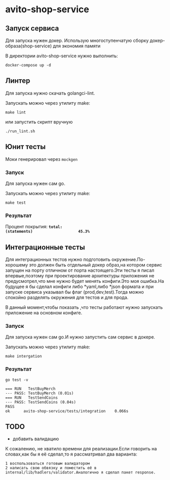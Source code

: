 # avito-shop-service

## Запуск сервиса 

Для запуска нужен докер. Использую многоступенчатую сборку докер-образа(shop-service) для экономия памяти 


В директории avito-shop-service нужно выполнить:

```shell
docker-compose up -d
```

## Линтер

Для запуска нужно скачать golangci-lint.

Запускать можно через утилиту make:

```shell
make lint
```

или запустить скрипт вручную

```shell
./run_lint.sh
```

## Юнит тесты

Моки генерировал через `mockgen`

### Запуск

Для запуска нужен сам go. 

Запускать можно через утилиту make:

```shell
make test
```

### Результат

Процент покрытия: **`total:                                                                          (statements)                    45.3%`**

## Интеграционные тесты

Для интеграционных тестов нужно подготовить окружение.По-хорошему это должен быть отдельный докер образ,на котором сервис запущен на порту отличном от порта настоящего.Эти тесты я писал впервые,поэтому при проектирование архитектуры приложения не предусмотрел,что мне нужно будет менять конфиги.Это моя ошибка.На будущее я бы сделал конфиги либо *yaml,либо *json формата и при запуске сервиса указывал бы флаг (prod,dev,test).Тогда можно спокойно разделять окружения для тестов и для прода.

В данный момент,чтобы показать ,что тесты работают нужно запускать приложение на основном конфиге.

### Запуск

Для запуска нужен сам go.И нужно запустить сам сервис в докере.

Запускать можно через утилиту make:

```shell
make intergation
```


### Результат
```
go test -v

=== RUN   TestBuyMerch
--- PASS: TestBuyMerch (0.01s)
=== RUN   TestSendCoins
--- PASS: TestSendCoins (0.04s)
PASS
ok      avito-shop-service/tests/integration    0.066s
```


## TODO

* добавить валидацию 

К сожалению, не хватило времени для реализации.Если говорить на словах,как бы я её сделал,то я рассматривал два варианта:

    1 воспользоваться готовым валидатором
    2 написать свою обвязку и поместить её в internal/lib/hadlers/validator.Аналогично я сделал пакет response.